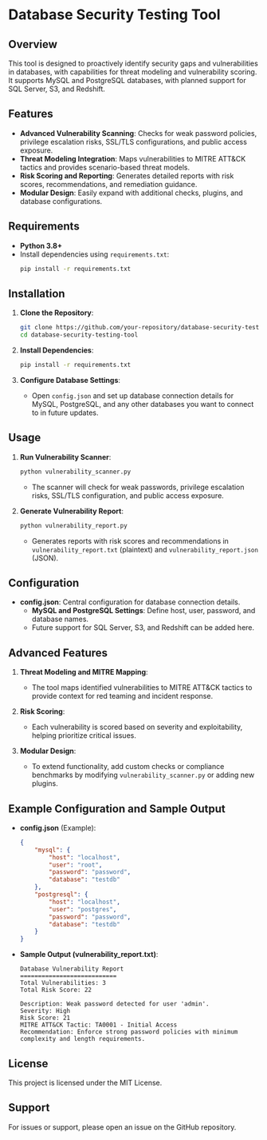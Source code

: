 
# Database Security Testing Tool

## Overview
This tool is designed to proactively identify security gaps and vulnerabilities in databases, with capabilities for threat modeling and vulnerability scoring. It supports MySQL and PostgreSQL databases, with planned support for SQL Server, S3, and Redshift.

## Features
- **Advanced Vulnerability Scanning**: Checks for weak password policies, privilege escalation risks, SSL/TLS configurations, and public access exposure.
- **Threat Modeling Integration**: Maps vulnerabilities to MITRE ATT&CK tactics and provides scenario-based threat models.
- **Risk Scoring and Reporting**: Generates detailed reports with risk scores, recommendations, and remediation guidance.
- **Modular Design**: Easily expand with additional checks, plugins, and database configurations.

## Requirements
- **Python 3.8+**
- Install dependencies using `requirements.txt`:
    ```bash
    pip install -r requirements.txt
    ```

## Installation
1. **Clone the Repository**:
    ```bash
    git clone https://github.com/your-repository/database-security-testing-tool.git
    cd database-security-testing-tool
    ```

2. **Install Dependencies**:
    ```bash
    pip install -r requirements.txt
    ```

3. **Configure Database Settings**:
    - Open `config.json` and set up database connection details for MySQL, PostgreSQL, and any other databases you want to connect to in future updates.

## Usage
1. **Run Vulnerability Scanner**:
    ```bash
    python vulnerability_scanner.py
    ```
   - The scanner will check for weak passwords, privilege escalation risks, SSL/TLS configuration, and public access exposure.

2. **Generate Vulnerability Report**:
    ```bash
    python vulnerability_report.py
    ```
   - Generates reports with risk scores and recommendations in `vulnerability_report.txt` (plaintext) and `vulnerability_report.json` (JSON).

## Configuration
- **config.json**: Central configuration for database connection details.
    - **MySQL and PostgreSQL Settings**: Define host, user, password, and database names.
    - Future support for SQL Server, S3, and Redshift can be added here.

## Advanced Features
1. **Threat Modeling and MITRE Mapping**:
   - The tool maps identified vulnerabilities to MITRE ATT&CK tactics to provide context for red teaming and incident response.

2. **Risk Scoring**:
   - Each vulnerability is scored based on severity and exploitability, helping prioritize critical issues.

3. **Modular Design**:
   - To extend functionality, add custom checks or compliance benchmarks by modifying `vulnerability_scanner.py` or adding new plugins.

## Example Configuration and Sample Output
- **config.json** (Example):
    ```json
    {
        "mysql": {
            "host": "localhost",
            "user": "root",
            "password": "password",
            "database": "testdb"
        },
        "postgresql": {
            "host": "localhost",
            "user": "postgres",
            "password": "password",
            "database": "testdb"
        }
    }
    ```

- **Sample Output (vulnerability_report.txt)**:
    ```
    Database Vulnerability Report
    ===========================
    Total Vulnerabilities: 3
    Total Risk Score: 22

    Description: Weak password detected for user 'admin'.
    Severity: High
    Risk Score: 21
    MITRE ATT&CK Tactic: TA0001 - Initial Access
    Recommendation: Enforce strong password policies with minimum complexity and length requirements.
    ```

## License
This project is licensed under the MIT License.

## Support
For issues or support, please open an issue on the GitHub repository.
